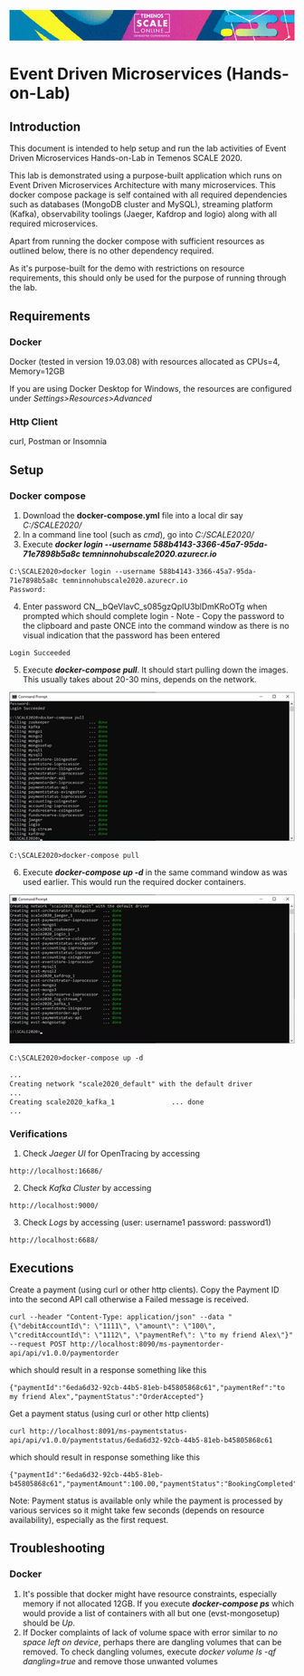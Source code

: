 ![image](images/Banner-HOL-Platform-track.jpg)

# Event Driven Microservices (Hands-on-Lab)
## Introduction
This document is intended to help setup and run the lab activities of Event Driven Microservices Hands-on-Lab in Temenos SCALE 2020.

This lab is demonstrated using a purpose-built application which runs on Event Driven Microservices Architecture with many microservices. This docker compose package is self contained with all required dependencies such as databases (MongoDB cluster and MySQL), streaming platform (Kafka), observability toolings (Jaeger, Kafdrop and logio) along with all required microservices. 

Apart from running the docker compose with sufficient resources as outlined below, there is no other dependency required.

As it's purpose-built for the demo with restrictions on resource requirements, this should only be used for the purpose of running through the lab.
## Requirements
### Docker
Docker (tested in version 19.03.08) with resources allocated as CPUs=4, Memory=12GB

If you are using Docker Desktop for Windows, the resources are configured under *Settings>Resources>Advanced*
### Http Client
curl, Postman or Insomnia
## Setup
### Docker compose
1. Download the **docker-compose.yml** file into a local dir say *C:/SCALE2020/*
2. In a command line tool (such as *cmd*), go into *C:/SCALE2020/*
3. Execute ***docker login --username 588b4143-3366-45a7-95da-71e7898b5a8c temninnohubscale2020.azurecr.io***
```
C:\SCALE2020>docker login --username 588b4143-3366-45a7-95da-71e7898b5a8c temninnohubscale2020.azurecr.io
Password:
```
4. Enter password CN__bQeVlavC_s085gzQpIU3blDmKRoOTg when prompted which should complete login - Note - Copy the password to the clipboard and paste ONCE into the command window as there is no visual indication that the password has been entered 
```
Login Succeeded
```
5. Execute ***docker-compose pull***. It should start pulling down the images. This usually takes about 20-30 mins, depends on the network.

![image](images/successful_run.png)

```
C:\SCALE2020>docker-compose pull
```
6. Execute ***docker-compose up -d*** in the same command window as was used earlier. This would run the required docker containers.

![image](images/successful_run2.png)

```
C:\SCALE2020>docker-compose up -d
```
```
...
Creating network "scale2020_default" with the default driver
...
Creating scale2020_kafka_1              ... done
...
```
### Verifications
1. Check *Jaeger UI* for OpenTracing by accessing
```
http://localhost:16686/
```
2. Check *Kafka Cluster* by accessing
```
http://localhost:9000/
```
3. Check *Logs* by accessing (user: username1 password: password1)
```
http://localhost:6688/
```
## Executions
Create a payment (using curl or other http clients). Copy the Payment ID into the second API call otherwise a Failed message is received. 
```
curl --header "Content-Type: application/json" --data "{\"debitAccountId\": \"1111\", \"amount\": \"100\", \"creditAccountId\": \"1112\", \"paymentRef\": \"to my friend Alex\"}" --request POST http://localhost:8090/ms-paymentorder-api/api/v1.0.0/paymentorder
```
which should result in a response something like this
```
{"paymentId":"6eda6d32-92cb-44b5-81eb-b45805868c61","paymentRef":"to my friend Alex","paymentStatus":"OrderAccepted"}
```
Get a payment status (using curl or other http clients)
```
curl http://localhost:8091/ms-paymentstatus-api/api/v1.0.0/paymentstatus/6eda6d32-92cb-44b5-81eb-b45805868c61
```
which should result in response something like this
```
{"paymentId":"6eda6d32-92cb-44b5-81eb-b45805868c61","paymentAmount":100.00,"paymentStatus":"BookingCompleted"}
```
Note: Payment status is available only while the payment is processed by various services so it might take few seconds (depends on resource availability), especially as the first request.
## Troubleshooting
### Docker
1. It's possible that docker might have resource constraints, especially memory if not allocated 12GB. If you execute ***docker-compose ps*** which would provide a list of containers with all but one (evst-mongosetup) should be *Up*.
2. If Docker complaints of lack of volume space with error similar to *no space left on device*, perhaps there are dangling volumes that can be removed. To check dangling volumes, execute *docker volume ls -qf dangling=true* and remove those unwanted volumes

